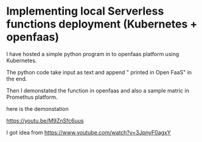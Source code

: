 # Implementing local Serverless functions deployment (Kubernetes + openfaas)

I have hosted a simple python program in to openfaas platform using Kubernetes. 

The python code take input as text and append  " printed in Open FaaS" in the end. 

Then I demonstated the function in openfaas and also a sample matric in Promethus platform.

here is the demonstation

 https://youtu.be/M9ZnSfc6uus 
 
 


I got idea from https://www.youtube.com/watch?v=3JpnyF0agxY


